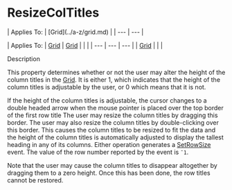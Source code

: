 




<h1 class="heading"><span class="name">ResizeColTitles</span></h1>
| Applies To: | [Grid](../a-z/grid.md) |
| --- | ---  |

| Applies To: | [Grid](../a-z/grid.md) | [Grid](../a-z/grid.md) |  |  |
| --- | --- | ---  |
| [Grid](../a-z/grid.md) |  |  |


Description


This property determines whether or not the user may alter the height of the column titles in the [Grid](../a-z/grid.md). It is either 1, which indicates that the height of the column titles is adjustable by the user, or 0 which means that it is not.


If the height of the column titles is adjustable, the cursor changes to a double headed arrow when the mouse pointer is placed over the top border of the first row title  The user may resize the column titles by dragging this border. The user may also resize the column titles by double-clicking over this border. This causes the column titles to be resized to fit the data and the height of the column titles is automatically adjusted to display the tallest heading in any of its columns. Either operation generates a [SetRowSize](../a-z/setrowsize.md) event. The value of the row number reported by the event is `¯1`.


Note that the user may cause the column titles to disappear altogether by dragging them to a zero height. Once this has been done, the row titles cannot be restored.



